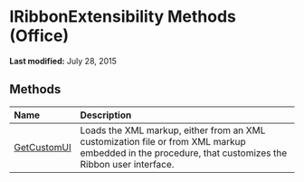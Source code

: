 
# IRibbonExtensibility Methods (Office)

 **Last modified:** July 28, 2015


## Methods



|**Name**|**Description**|
|:-----|:-----|
| [GetCustomUI](a0106415-999e-94da-379c-70fb7aa6119f.md)|Loads the XML markup, either from an XML customization file or from XML markup embedded in the procedure, that customizes the Ribbon user interface.|
